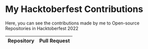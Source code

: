 # My Hacktoberfest Contributions
Here, you can see the contributions made by me to Open-source Repositories in Hacktoberfest 2022 <br/>

| Repository | Pull Request|
|------------|-------------|

